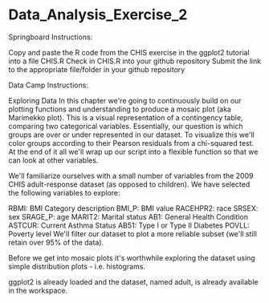 # Data_Analysis_Exercise_2

Springboard Instructions:

Copy and paste the R code from the CHIS exercise in the ggplot2 tutorial into a file CHIS.R
Check in CHIS.R into your github repository
Submit the link to the appropriate file/folder in your github repository

Data Camp Instructions:

Exploring Data
In this chapter we're going to continuously build on our plotting functions and understanding to produce a mosaic plot (aka Marimekko plot). This is a visual representation of a contingency table, comparing two categorical variables. Essentially, our question is which groups are over or under represented in our dataset. To visualize this we'll color groups according to their Pearson residuals from a chi-squared test. At the end of it all we'll wrap up our script into a flexible function so that we can look at other variables.

We'll familiarize ourselves with a small number of variables from the 2009 CHIS adult-response dataset (as opposed to children). We have selected the following variables to explore:

RBMI: BMI Category description
BMI_P: BMI value
RACEHPR2: race
SRSEX: sex
SRAGE_P: age
MARIT2: Marital status
AB1: General Health Condition
ASTCUR: Current Asthma Status
AB51: Type I or Type II Diabetes
POVLL: Poverty level
We'll filter our dataset to plot a more reliable subset (we'll still retain over 95% of the data).

Before we get into mosaic plots it's worthwhile exploring the dataset using simple distribution plots - i.e. histograms.

ggplot2 is already loaded and the dataset, named adult, is already available in the workspace.

